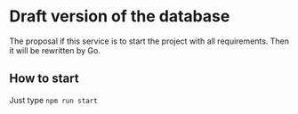 # Draft version of the database

The proposal if this service is to start the project with all requirements.
Then it will be rewritten by Go.

## How to start

Just type `npm run start`
